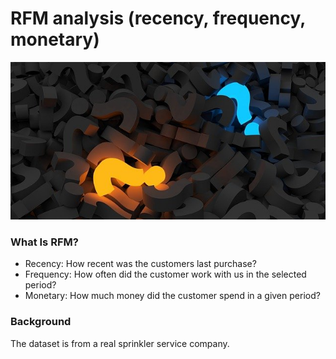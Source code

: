 # RFM analysis (recency, frequency, monetary)

![alt text](/images/question-mark-2492009_640.jpg)



### What Is RFM?
- Recency: How recent was the customers last purchase? 
- Frequency: How often did the customer work with us in the selected period?
- Monetary: How much money did the customer spend in a given period? 

### Background
The dataset is from a real sprinkler service company.

